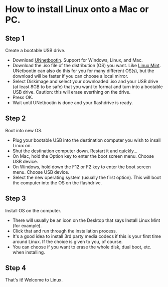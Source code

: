 # How to install Linux onto a Mac or PC.

## Step 1
Create a bootable USB drive.
- Download [UNnetbootin](https://unetbootin.github.io/). Support for Windows, Linux, and Mac.
- Download the .iso file of the distribution (OS) you want. Like [Linux Mint](https://linuxmint.com/download.php). UNetbootin can also do this for you for many different OS(s), but the download will be faster if you can choose a local mirror. 
- Select Diskimage and select your downloaded .iso and your USB drive (at least 8GB to be safe) that you want to format and turn into a bootable USB drive. Caution: this will erase everthing on the drive.
- Press OK.
- Wait until UNetbootin is done and your flashdrive is ready.

## Step 2
Boot into new OS. 
- Plug your bootable USB into the destination computer you wish to insall Linux on. 
- Shut the destination computer down. Restart it and quickly...
- On Mac, hold the Option key to enter the boot screen menu. Choose USB device. 
- On Windows, hold down the F12 or F2 key to enter the boot screen menu. Choose USB device.
- Select the new operating system (usually the first option). 
This will boot the computer into the OS on the flashdrive.

## Step 3
Install OS on the computer. 
- There will usually be an icon on the Desktop that says Install Linux Mint (for example). 
- Click that and run through the installation process.
- It's a good idea to install 3rd party media codecs if this is your first time around Linux. If the choice is given to you, of course. 
- You can choose if you want to erase the whole disk, dual boot, etc. when installing. 

## Step 4
That's it! Welcome to Linux.
